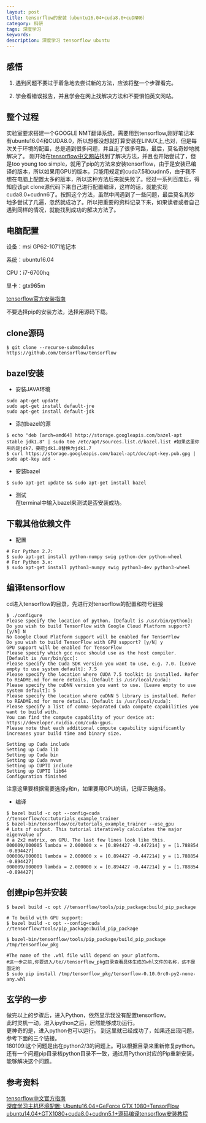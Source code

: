 ```yaml
---
layout: post
title: tensorflow的安装（ubuntu16.04+cuda8.0+cuDNN6）
category: 科研
tags: 深度学习
keywords: 
description: 深度学习 tensorflow ubuntu
---
```


## 感悟
1. 遇到问题不要过于着急地去尝试新的方法，应该将整一个步骤看完。  

2. 学会看错误报告，并且学会在网上找解决方法和不要惧怕英文网站。  


## 整个过程
实验室要求搭建一个GOOGLE NMT翻译系统，需要用到tensorflow,刚好笔记本有ubuntu16.04和CUDA8.0，所以想都没想就打算安装在LINUX上,也对，但是每次关于环境的配置，总是遇到很多问题，并且走了很多弯路，最后，莫名奇妙地就解决了。
刚开始在[tensorflow中文网站](http://www.tensorfly.cn/)找到了解决方法，并且也开始尝试了，但是too young too simple，就用了pip的方法来安装tensorflow，由于是安装已编译的版本，所以如果用GPU的版本，只能用规定的cuda7.5和cudnn5，由于我不想在电脑上配置太多的版本，所以这种方法后来就失败了。经过一系列百度后，得知应该git clone源代码下来自己进行配置编译，这样的话，就能实现cuda8.0+cudnn6了。按照这个方法，虽然中间遇到了一些问题，最后莫名其妙地多尝试了几遍，忽然就成功了。所以把重要的资料记录下来，如果读者或者自己遇到同样的情况，就能找到成功的解决方法了。

## 电脑配置
设备：msi GP62-1071笔记本  

系统：ubuntu16.04  

CPU：i7-6700hq  

显卡：gtx965m  


[tensorflow官方安装指南](http://www.tensorfly.cn/tfdoc/get_started/os_setup.html)  

不要选择pip的安装方法，选择用源码下载。

## clone源码
```
$ git clone --recurse-submodules https://github.com/tensorflow/tensorflow
```
## bazel安装
- 安装JAVA环境  

```
sudo apt-get update
sudo apt-get install default-jre
sudo apt-get install default-jdk
```
- 添加bazel的源  

```
$ echo "deb [arch=amd64] http://storage.googleapis.com/bazel-apt stable jdk1.8" | sudo tee /etc/apt/sources.list.d/bazel.list #如果这里你用的是jdk7，要把jdk1.8替换为jdk1.7
$ curl https://storage.googleapis.com/bazel-apt/doc/apt-key.pub.gpg | sudo apt-key add -
```
- 安装bazel  

```
$ sudo apt-get update && sudo apt-get install bazel
```
- 测试  
在terminal中输入bazel来测试是否安装成功。  

## 下载其他依赖文件  

- 配置  

```
# For Python 2.7:
$ sudo apt-get install python-numpy swig python-dev python-wheel
# For Python 3.x:
$ sudo apt-get install python3-numpy swig python3-dev python3-wheel
```
## 编译tensorflow
cd进入tensorflow的目录，先进行对tensorflow的配置和符号链接  

```
$ ./configure
Please specify the location of python. [Default is /usr/bin/python]:
Do you wish to build TensorFlow with Google Cloud Platform support? [y/N] N
No Google Cloud Platform support will be enabled for TensorFlow
Do you wish to build TensorFlow with GPU support? [y/N] y
GPU support will be enabled for TensorFlow
Please specify which gcc nvcc should use as the host compiler. [Default is /usr/bin/gcc]:
Please specify the Cuda SDK version you want to use, e.g. 7.0. [Leave empty to use system default]: 7.5
Please specify the location where CUDA 7.5 toolkit is installed. Refer to README.md for more details. [Default is /usr/local/cuda]:
Please specify the cuDNN version you want to use. [Leave empty to use system default]: 5
Please specify the location where cuDNN 5 library is installed. Refer to README.md for more details. [Default is /usr/local/cuda]:
Please specify a list of comma-separated Cuda compute capabilities you want to build with.
You can find the compute capability of your device at: https://developer.nvidia.com/cuda-gpus.
Please note that each additional compute capability significantly increases your build time and binary size.

Setting up Cuda include
Setting up Cuda lib
Setting up Cuda bin
Setting up Cuda nvvm
Setting up CUPTI include
Setting up CUPTI lib64
Configuration finished
```
注意这里要根据需要选择y和n，如果要用GPU的话，记得正确选择。  

- 编译

```
$ bazel build -c opt --config=cuda //tensorflow/cc:tutorials_example_trainer
$ bazel-bin/tensorflow/cc/tutorials_example_trainer --use_gpu
# Lots of output. This tutorial iteratively calculates the major eigenvalue of
# a 2x2 matrix, on GPU. The last few lines look like this.
000009/000005 lambda = 2.000000 x = [0.894427 -0.447214] y = [1.788854 -0.894427]
000006/000001 lambda = 2.000000 x = [0.894427 -0.447214] y = [1.788854 -0.894427]
000009/000009 lambda = 2.000000 x = [0.894427 -0.447214] y = [1.788854 -0.894427]
```
## 创建pip包并安装  
```
$ bazel build -c opt //tensorflow/tools/pip_package:build_pip_package

# To build with GPU support:
$ bazel build -c opt --config=cuda //tensorflow/tools/pip_package:build_pip_package

$ bazel-bin/tensorflow/tools/pip_package/build_pip_package /tmp/tensorflow_pkg

#The name of the .whl file will depend on your platform.
#这一步之前,你要进入/te//tensorflow_pkg目录查看具体生成的whl文件的名称，这不是固定的
$ sudo pip install /tmp/tensorflow_pkg/tensorflow-0.10.0rc0-py2-none-any.whl
```
## 玄学的一步
做完以上的步骤后，进入Python，依然显示我没有配置tensorflow。  
此时灵机一动，进入ipython之后，居然能够成功运行。  
更神奇的是，进入python也可以运行。
到这里就已经成功了，如果还出现问题，参考下面的三个链接。  
180109:这个问题是出在python2/3的问题上。可以根据目录来重新修复python。还有一个问题pip目录核python目录不一致，通过用Python对应的Pip重新安装，能够解决这个问题。



## 参考资料
[tensorflow中文官方指南](http://www.tensorfly.cn/tfdoc/get_started/os_setup.html)  
[深度学习主机环境配置: Ubuntu16.04+GeForce GTX 1080+TensorFlow](http://www.52nlp.cn/%E6%B7%B1%E5%BA%A6%E5%AD%A6%E4%B9%A0%E4%B8%BB%E6%9C%BA%E7%8E%AF%E5%A2%83%E9%85%8D%E7%BD%AE-ubuntu16-04-geforce-gtx1080-tensorflow)
[ubuntu14.04+GTX1080+cuda8.0+cudnn5.1+源码编译tensorflow安装教程](http://blog.csdn.net/u010900574/article/details/52201808)